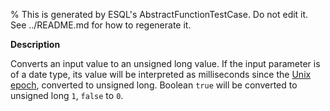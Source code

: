 % This is generated by ESQL's AbstractFunctionTestCase. Do not edit it. See ../README.md for how to regenerate it.

**Description**

Converts an input value to an unsigned long value. If the input parameter is of a date type, its value will be interpreted as milliseconds since the [Unix epoch](https://en.wikipedia.org/wiki/Unix_time), converted to unsigned long. Boolean `true` will be converted to unsigned long `1`, `false` to `0`.

